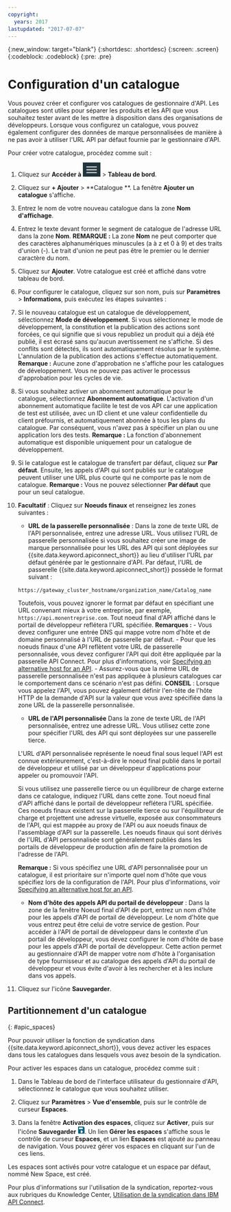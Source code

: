 ```yaml
---
copyright:
  years: 2017
lastupdated: "2017-07-07"
---
```


{:new_window: target="blank"}
{:shortdesc: .shortdesc}
{:screen: .screen}
{:codeblock: .codeblock}
{:pre: .pre}

# Configuration d'un catalogue

Vous pouvez créer et configurer vos catalogues de gestionnaire
d'API. Les catalogues sont
utiles pour séparer les produits et les API que vous souhaitez tester avant de les mettre à disposition dans des organisations de développeurs.
Lorsque vous configurez un catalogue, vous pouvez également configurer des
données de marque personnalisées de manière à ne pas avoir à utiliser l'URL API
par défaut fournie par le gestionnaire d'API.

Pour créer votre catalogue, procédez comme suit :

1. Cliquez sur **Accéder à** <img alt="Icône Accéder à" src="images/navigate_to_icon.png"> > **Tableau de bord**.

2. Cliquez sur **+ Ajouter** > **Catalogue **.
La fenêtre **Ajouter un catalogue** s'affiche.

3.  Entrez le nom de votre nouveau catalogue dans la zone **Nom
d'affichage**.

4. Entrez le texte devant former le segment de catalogue de l'adresse URL
dans la zone **Nom**.
**REMARQUE :** La zone **Nom** ne peut comporter que des caractères alphanumériques minuscules (a à z
et 0 à 9) et des traits d'union (-). Le
trait d'union ne peut pas être le premier ou le dernier caractère du nom.

5. Cliquez sur **Ajouter**. Votre catalogue est créé et
affiché dans votre tableau de bord.

6. Pour configurer le catalogue, cliquez sur son nom, puis sur **Paramètres** > **Informations**, puis exécutez les étapes suivantes :
  1. Si le nouveau catalogue est un catalogue de développement, sélectionnez
**Mode de développement**.
Si vous sélectionnez le mode de développement, la constitution et la publication des actions sont forcées, ce qui signifie que si vous republiez un produit qui a déjà été publié, il est écrasé sans qu'aucun avertissement ne s'affiche. Si des
conflits sont détectés, ils sont automatiquement résolus par le système. L'annulation de la publication des actions s'effectue
automatiquement.
**Remarque :** Aucune zone d'approbation ne s'affiche pour les catalogues de développement. Vous ne pouvez pas activer le processus d'approbation pour les cycles de vie.
  2. Si vous souhaitez activer un abonnement automatique pour le catalogue,
sélectionnez **Abonnement automatique**.
L'activation d'un abonnement automatique facilite le test de vos API car une application de test
est utilisée, avec un ID client et une valeur confidentielle du client préfournis, et automatiquement abonnée à tous
les plans du catalogue. Par conséquent, vous n'avez pas à spécifier un plan ou une application lors
des tests. **Remarque :** La fonction d'abonnement automatique est disponible uniquement pour un catalogue de développement.
  3. Si le catalogue est le catalogue de transfert par défaut,
cliquez sur **Par défaut**. Ensuite, les appels d'API qui
sont publiés sur le catalogue peuvent utiliser une URL plus courte qui ne
comporte pas le nom de catalogue.
    **Remarque :** Vous ne pouvez sélectionner **Par défaut** que pour un seul catalogue.
  4. **Facultatif** : Cliquez sur **Noeuds finaux** et renseignez les zones suivantes :
        - **URL de la passerelle personnalisée** : Dans la zone de texte URL de l'API personnalisée, entrez une adresse URL. Vous utilisez l'URL de passerelle personnalisée si vous souhaitez créer une image de marque personnalisée pour les URL des API qui sont déployées sur {{site.data.keyword.apiconnect_short}} au lieu d'utiliser l'URL par défaut générée par le gestionnaire d'API.
        Par défaut, l'URL de passerelle {{site.data.keyword.apiconnect_short}} possède le format suivant :
        ```
        https://gateway_cluster_hostname/organization_name/Catalog_name
        ```
        Toutefois, vous pouvez ignorer le format par défaut en spécifiant une URL convenant mieux à votre entreprise, par exemple, `https://api.monentreprise.com`. Tout noeud final d'API affiché dans le portail de développeur reflétera l'URL spécifiée.
        **Remarques :**
		    - Vous devez configurer une entrée DNS qui mappe votre nom d'hôte et de domaine personnalisé à l'URL de passerelle par défaut.
		    - Pour que les noeuds finaux d'une API reflètent votre URL de passerelle personnalisée, vous devez configurer l'API qui doit être appliquée par la passerelle API Connect. Pour plus d'informations, voir [Specifying an alternative host for an API](http://www.ibm.com/support/knowledgecenter/en/SSFS6T/com.ibm.apic.toolkit.doc/task_apionprem_creating_apis.html#task_tq2_11r_xt__enforce_step).
		    - Assurez-vous que la même URL de passerelle personnalisée n'est pas
appliquée à plusieurs catalogues car le comportement dans ce scénario n'est pas
défini.
	        **CONSEIL** : Lorsque vous appelez l'API, vous pouvez également définir l'en-tête de l'hôte HTTP de la demande d'API
		    sur la valeur que vous avez spécifiée dans la zone URL de la passerelle personnalisée.

	    - **URL de l'API personnalisée**
	    Dans la zone de texte URL de l'API personnalisée, entrez une adresse URL. Vous utilisez cette zone pour spécifier l'URL des API qui sont déployées sur une passerelle tierce.

	    L'URL d'API personnalisée représente le noeud final sous lequel l'API est connue extérieurement, c'est-à-dire le noeud final publié dans le portail de développeur et utilisé par un développeur d'applications pour appeler ou promouvoir l'API.

	    Si vous utilisez une passerelle tierce ou un équilibreur de charge externe
dans ce catalogue, indiquez l'URL dans cette zone. Tout noeud final d'API affiché dans le portail de développeur reflétera l'URL spécifiée. Ces noeuds finaux existent sur la passerelle tierce ou sur l'équilibreur de charge et projettent une adresse virtuelle, exposée aux consommateurs de l'API, qui est mappée au proxy de l'API ou aux noeuds finaux de l'assemblage d'API sur la passerelle. Les noeuds finaux qui sont dérivés de l'URL d'API personnalisée sont généralement publiés dans les portails de développeur de production afin de faire la promotion de l'adresse de l'API.

	    **Remarque :** Si vous spécifiez une URL d'API personnalisée pour un catalogue, il est prioritaire sur n'importe quel nom d'hôte que vous
	    spécifiez lors de la configuration de l'API. Pour plus d'informations, voir [Specifying an alternative host for an API](http://www.ibm.com/support/knowledgecenter/en/SSFS6T/com.ibm.apic.toolkit.doc/task_apionprem_creating_apis.html#task_tq2_11r_xt__enforce_step).

	    - **Nom d'hôte des appels API du portail de développeur** :
	    Dans la zone de la fenêtre Noeud final d'API de port, entrez un nom d'hôte pour les appels d'API de portail de développeur. Le
nom d'hôte que vous entrez peut être celui de votre service de gestion. Pour accéder à l'API de portail de développeur dans le contexte d'un portail de développeur, vous devez configurer le nom d'hôte de base pour les appels d'API de portail de développeur. Cette action permet au gestionnaire d'API de mapper votre nom d'hôte à
l'organisation de type fournisseur et au catalogue des appels d'API du portail
de développeur et vous évite d'avoir à les rechercher et à les inclure dans vos
appels.

7. Cliquez sur l'icône **Sauvegarder**.

## Partitionnement d'un catalogue
{: #apic_spaces}

Pour pouvoir utiliser la fonction de syndication dans
{{site.data.keyword.apiconnect_short}},
vous devez activer les espaces dans tous les catalogues dans lesquels vous avez
besoin de la syndication.

Pour activer les espaces dans un catalogue, procédez comme suit :
1. Dans le Tableau de bord de l'interface utilisateur du gestionnaire d'API,
sélectionnez le catalogue que vous souhaitez utiliser.

2. Cliquez sur **Paramètres** > **Vue d'ensemble**, puis sur le contrôle de curseur **Espaces**.

3. Dans la fenêtre **Activation des espaces**, cliquez sur **Activer**, puis sur l'icône **Sauvegarder** <img src="images/icon_save.png" alt="icône Sauvegarder"/>.
Un lien **Gérer les espaces** s'affiche
sous le contrôle de curseur **Espaces**, et un lien **Espaces** est ajouté au panneau de navigation. Vous
pouvez gérer vos espaces en cliquant sur l'un de ces liens.

Les espaces sont activés pour votre catalogue et un espace par défaut,
nommé New Space, est créé.

Pour plus d'informations sur l'utilisation de la syndication,
reportez-vous aux rubriques du Knowledge Center,
[Utilisation
de la syndication dans IBM API Connect](http://www.ibm.com/support/knowledgecenter/SSFS6T/com.ibm.apic.apionprem.doc/capic_syndication_using.html).
